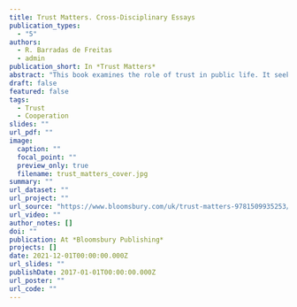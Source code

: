 ```yaml
---
title: Trust Matters. Cross-Disciplinary Essays
publication_types:
  - "5"
authors:
  - R. Barradas de Freitas
  - admin
publication_short: In *Trust Matters*
abstract: "This book examines the role of trust in public life. It seeks to contribute to a more nuanced understanding of certain fundamental concepts in political and legal theory, such as the concepts of authority, power, social practice, the rule of law, and justice by furnishing and sharpening our concepts of trust and trustworthiness. Bringing together contributors from across the social, cognitive, historical, and political sciences, the book opens up inquiries into central concepts in legal theory as well as new approaches and methodologies. The interdisciplinary contributions analyse the notions of trust, trustworthiness, and distrust and apply them to address a variety of problems and questions."
draft: false
featured: false
tags:
  - Trust
  - Cooperation
slides: ""
url_pdf: ""
image:
  caption: ""
  focal_point: ""
  preview_only: true
  filename: trust_matters_cover.jpg
summary: ""
url_dataset: ""
url_project: ""
url_source: "https://www.bloomsbury.com/uk/trust-matters-9781509935253/"
url_video: ""
author_notes: []
doi: ""
publication: At *Bloomsbury Publishing*
projects: []
date: 2021-12-01T00:00:00.000Z
url_slides: ""
publishDate: 2017-01-01T00:00:00.000Z
url_poster: ""
url_code: ""
---
```

